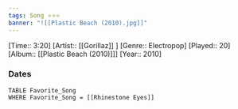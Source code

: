 ```yaml
---
tags: Song ⭐⭐⭐ 
banner: "![[Plastic Beach (2010).jpg]]"
---
```

[Time:: 3:20]
[Artist:: [[Gorillaz]] ]
[Genre:: Electropop]
[Played:: 20]
[Album:: [[Plastic Beach (2010)]]]
[Year:: 2010]
### Dates
````dataview
TABLE Favorite_Song
WHERE Favorite_Song = [[Rhinestone Eyes]]
````